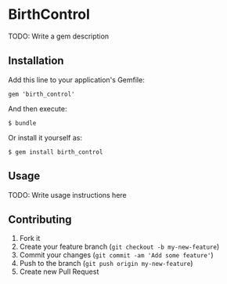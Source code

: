 # BirthControl

TODO: Write a gem description

## Installation

Add this line to your application's Gemfile:

    gem 'birth_control'

And then execute:

    $ bundle

Or install it yourself as:

    $ gem install birth_control

## Usage

TODO: Write usage instructions here

## Contributing

1. Fork it
2. Create your feature branch (`git checkout -b my-new-feature`)
3. Commit your changes (`git commit -am 'Add some feature'`)
4. Push to the branch (`git push origin my-new-feature`)
5. Create new Pull Request
